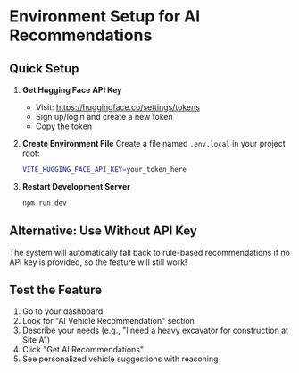 # Environment Setup for AI Recommendations

## Quick Setup

1. **Get Hugging Face API Key**
   - Visit: https://huggingface.co/settings/tokens
   - Sign up/login and create a new token
   - Copy the token

2. **Create Environment File**
   Create a file named `.env.local` in your project root:
   ```bash
   VITE_HUGGING_FACE_API_KEY=your_token_here
   ```

3. **Restart Development Server**
   ```bash
   npm run dev
   ```

## Alternative: Use Without API Key

The system will automatically fall back to rule-based recommendations if no API key is provided, so the feature will still work!

## Test the Feature

1. Go to your dashboard
2. Look for "AI Vehicle Recommendation" section
3. Describe your needs (e.g., "I need a heavy excavator for construction at Site A")
4. Click "Get AI Recommendations"
5. See personalized vehicle suggestions with reasoning
